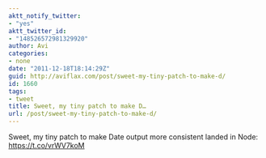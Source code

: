 ```yaml
---
aktt_notify_twitter:
- "yes"
aktt_twitter_id:
- "148526572981329920"
author: Avi
categories:
- none
date: "2011-12-18T18:14:29Z"
guid: http://aviflax.com/post/sweet-my-tiny-patch-to-make-d/
id: 1660
tags:
- tweet
title: Sweet, my tiny patch to make D…
url: /post/sweet-my-tiny-patch-to-make-d/
---
```

Sweet, my tiny patch to make Date output more consistent landed in Node: <a href="https://t.co/vrWV7koM" rel="nofollow">https://t.co/vrWV7koM</a>